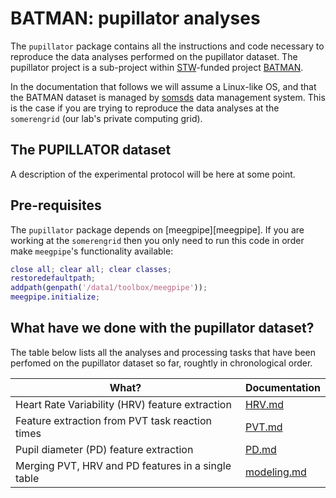 BATMAN: pupillator analyses
======

The `pupillator` package contains all the instructions and code necessary
to reproduce the data analyses performed on the pupillator dataset. The 
pupillator project is a sub-project within [STW][stw]-funded project 
[BATMAN][batman].

In the documentation that follows we will assume a Linux-like OS, and that
the BATMAN dataset is managed by [somsds][somsds] data management system.
This is the case if you are trying to reproduce the data analyses at
the `somerengrid` (our lab's private computing grid).

[somsds]: https://germangh.com/somsds
[batman]: http://www.neurosipe.nl/project.php?id=23&sess=6eccc41939665cfccccd8c94d8e0216f
[stw]: http://www.stw.nl/en/


## The PUPILLATOR dataset

A description of the experimental protocol will be here at some point.


## Pre-requisites

The `pupillator` package depends on [meegpipe][meegpipe]. If you are 
working at the `somerengrid` then you only need to run this code in order 
make `meegpipe`'s functionality available:

````matlab
close all; clear all; clear classes;
restoredefaultpath;
addpath(genpath('/data1/toolbox/meegpipe'));
meegpipe.initialize;
````


## What have we done with the pupillator dataset?

The table below lists all the analyses and processing tasks that have been
 perfomed on the pupillator dataset so far, roughtly in chronological order.

What?                                                 | Documentation
----------------------------------------------------- | -------------
Heart Rate Variability (HRV) feature extraction       | [HRV.md][hrv]
Feature extraction from PVT task reaction times       | [PVT.md][pvt]
Pupil diameter (PD) feature extraction                | [PD.md][pd]
Merging PVT, HRV and PD features in a single table    | [modeling.md][modeling]

[hrv]: ./HRV.md
[pvt]: ./PVT.md
[pd]: ./PD.md
[modeling]: ./modeling.md
